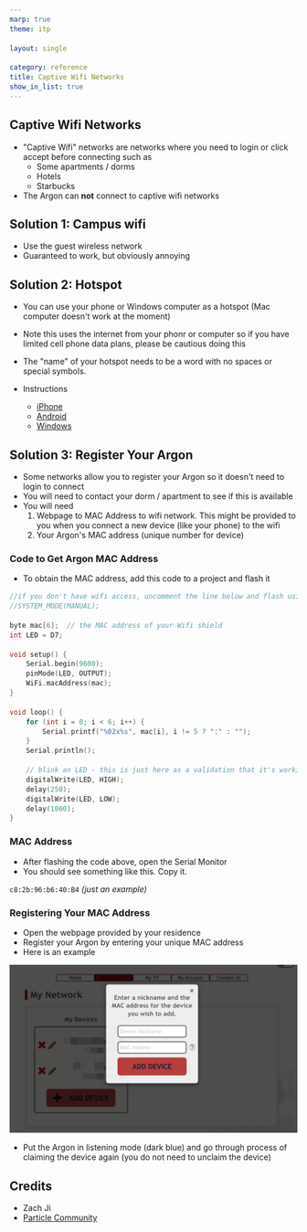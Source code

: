 ```yaml
---
marp: true
theme: itp
 
layout: single

category: reference
title: Captive Wifi Networks
show_in_list: true
---
```





## Captive Wifi Networks

- "Captive Wifi" networks are networks where you need to login or click accept before connecting such as
  - Some apartments / dorms
  - Hotels
  - Starbucks
- The Argon can **not** connect to captive wifi networks

## Solution 1: Campus wifi 

- Use the guest wireless network 
- Guaranteed to work, but obviously annoying

## Solution 2: Hotspot

- You can use your phone or Windows computer as a hotspot (Mac computer doesn't work at the moment)
- Note this uses the internet from your phonr or computer so if you have limited cell phone data plans, please be cautious doing this
- The "name" of your hotspot needs to be a word with no spaces or special symbols.

- Instructions
  - [iPhone](https://support.apple.com/en-us/HT204023)
  - [Android](https://support.google.com/android/answer/9059108?hl=en)
  - [Windows](https://support.microsoft.com/en-us/windows/use-your-windows-pc-as-a-mobile-hotspot-c89b0fad-72d5-41e8-f7ea-406ad9036b85)

## Solution 3: Register Your Argon

- Some networks allow you to register your Argon so it doesn't need to login to connect
- You will need to contact your dorm / apartment to see if this is available
- You will need
  1. Webpage to MAC Address to wifi network. This might be provided to you when you connect a new device (like your phone) to the wifi
  2. Your Argon's MAC address (unique number for device)

### Code to Get Argon MAC Address

- To obtain the MAC address, add this code to a project and flash it

```c++
//if you don't have wifi access, uncomment the line below and flash using "Flash Application (local)"
//SYSTEM_MODE(MANUAL);

byte mac[6];  // the MAC address of your Wifi shield
int LED = D7;

void setup() {
    Serial.begin(9600);
    pinMode(LED, OUTPUT);
    WiFi.macAddress(mac);
}

void loop() {
    for (int i = 0; i < 6; i++) {
        Serial.printf("%02x%s", mac[i], i != 5 ? ":" : "");
    }
    Serial.println();

    // blink an LED - this is just here as a validation that it's working...
    digitalWrite(LED, HIGH);
    delay(250);
    digitalWrite(LED, LOW);
    delay(1000);
}

```

### MAC Address

- After flashing the code above, open the Serial Monitor
- You should see something like this. Copy it.

`c8:2b:96:b6:40:B4` *(just an example)*

 

### Registering Your MAC Address

- Open the webpage provided by your residence
- Register your Argon by entering your unique MAC address
- Here is an example

![image-20220125190440788](captive_wifi.assets/add_mac.png)

- Put the Argon in listening mode (dark blue) and go through process of claiming the device again (you do not need to unclaim the device)

## Credits

- Zach Ji
- [Particle Community](https://community.particle.io/t/how-to-get-mac-address/1411/9)
